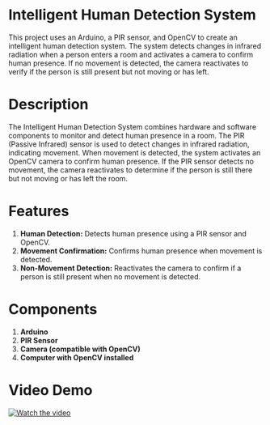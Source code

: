 # Intelligent Human Detection System
This project uses an Arduino, a PIR sensor, and OpenCV to create an intelligent human detection system. The system detects changes in infrared radiation when a person enters a room and activates a camera to confirm human presence. If no movement is detected, the camera reactivates to verify if the person is still present but not moving or has left.

# Description
The Intelligent Human Detection System combines hardware and software components to monitor and detect human presence in a room. The PIR (Passive Infrared) sensor is used to detect changes in infrared radiation, indicating movement. When movement is detected, the system activates an OpenCV camera to confirm human presence. If the PIR sensor detects no movement, the camera reactivates to determine if the person is still there but not moving or has left the room.

# Features
1. **Human Detection:** Detects human presence using a PIR sensor and OpenCV.
2. **Movement Confirmation:** Confirms human presence when movement is detected.
3. **Non-Movement Detection:** Reactivates the camera to confirm if a person is still present when no movement is detected.

# Components
1. **Arduino**
2. **PIR Sensor**
3. **Camera (compatible with OpenCV)**
4. **Computer with OpenCV installed**

# Video Demo
[![Watch the video](https://img.youtube.com/vi/taspXMEoZOU/0.jpg)](https://www.youtube.com/watch?v=taspXMEoZOU)
